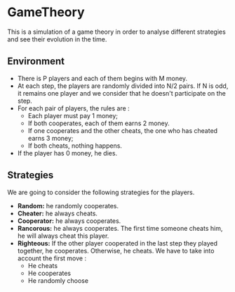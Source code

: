 # GameTheory

This is a simulation of a game theory in order to analyse different strategies and see their evolution in the time.

## Environment

- There is P players and each of them begins with M money. 
- At each step, the players are randomly divided into N/2 pairs. If N is odd, it remains one player and we consider that he doesn't participate on the step.
- For each pair of players, the rules are :
    - Each player must pay 1 money;
    - If both cooperates, each of them earns 2 money.
    - If one cooperates and the other cheats, the one who has cheated earns 3 money;
    - If both cheats, nothing happens.
- If the player has 0 money, he dies.

## Strategies

We are going to consider the following strategies for the players.
- **Random:** he randomly cooperates.
- **Cheater:** he always cheats.
- **Cooperator:** he always cooperates.
- **Rancorous:** he always cooperates. The first time someone cheats him, he will always cheat this player.
- **Righteous:** If the other player cooperated in the last step they played together, he cooperates. Otherwise, he cheats. We have to take into account the first move :
    - He cheats
    - He cooperates
    - He randomly choose
